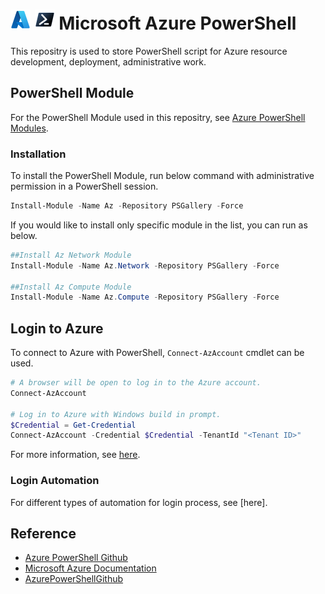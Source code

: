 # ![AzureIcon] ![PowershellIcon] Microsoft Azure PowerShell

This repositry is used to store PowerShell script for Azure resource development, deployment, administrative work.

## PowerShell Module
For the PowerShell Module used in this repositry, see [Azure PowerShell Modules][AzurePowerShellModules].


### Installation
To install the PowerShell Module, run below command with administrative permission in a PowerShell session.
```powershell
Install-Module -Name Az -Repository PSGallery -Force
```
If you would like to install only specific module in the list, you can run as below.
```powershell
##Install Az Network Module
Install-Module -Name Az.Network -Repository PSGallery -Force

##Install Az Compute Module
Install-Module -Name Az.Compute -Repository PSGallery -Force
```

## Login to Azure
To connect to Azure with PowerShell, `Connect-AzAccount` cmdlet can be used.
```powershell
# A browser will be open to log in to the Azure account.
Connect-AzAccount

# Log in to Azure with Windows build in prompt.
$Credential = Get-Credential
Connect-AzAccount -Credential $Credential -TenantId "<Tenant ID>"
```
For more information, see [here][ConnectAzAccount].

### Login Automation
For different types of automation for login process, see [here].


## Reference
* [Azure PowerShell Github][AzurePowerShellGithub]
* [Microsoft Azure Documentation][AzurePowerShellGithub]
* [AzurePowerShellGithub][PowerShellDocumentation]



<!-- References -->


<!-- Local -->
[AzureIcon]: Documentation/image/Microsoft_Azure_32px.png
[PowerShellIcon]: Documentation/image/PowerShell_Core_6.0_32px.png

<!-- External -->
[AzurePowerShellModules]: https://github.com/Azure/azure-powershell/blob/main/documentation/azure-powershell-modules.md
[ConnectAzAccount]: https://learn.microsoft.com/en-us/powershell/module/az.accounts/connect-azaccount?view=azps-11.1.0
[AzurePowerShellGithub]: https://github.com/Azure/azure-powershell/blob/main/README.md
[MicrosoftAzureDocumentaion]: https://learn.microsoft.com/azure/
[PowerShellDocumentation]: https://learn.microsoft.com/powershell/
